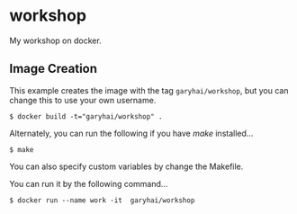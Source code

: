 workshop
=================

My workshop on docker.

## Image Creation

This example creates the image with the tag `garyhai/workshop`, but you can change this to use your own username.

```
$ docker build -t="garyhai/workshop" .
```

Alternately, you can run the following if you have *make* installed...

```
$ make
```

You can also specify custom variables by change the Makefile.

You can run it by the following command...

```
$ docker run --name work -it  garyhai/workshop
```
